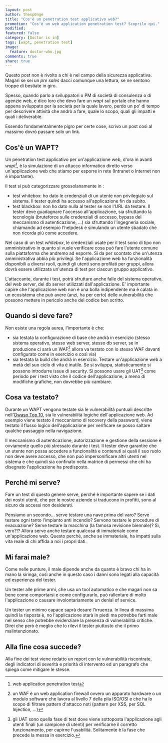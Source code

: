```yaml
---
layout: post
author: thesp0nge
title: "Cos'è un penetration test applicativo web?"
promotion: "Cos'è un web application penetration test? Scoprilo qui."
modified: 
featured: false
category: [Doctor is in]
tags: [wapt, penetration test]
image:
  feature: doctor-who.jpg
comments: true
share: true
---
```


Questo post non è rivolto a chi è nel campo della sicurezza applicativa. Magari
se sei un _pre sales_ dacci comunque una lettura, se ne sentono troppe di
bestiate in giro.

Spesso, quando parlo a sviluppatori o PM di società di consulenza o di agenzie
web, e dico loro che devo fare un _wapt_ sul portale che hanno appena
sviluppato per la società per la quale lavoro, perdo un po' di tempo per
descrivere attività che andrò a fare, quale lo scopo, quali gli impatti e quali
i deliverable.

Essendo fondamentalmente pigro per certe cose, scrivo un post così al massimo
dovrò passare solo un link.

## Cos'è un WAPT?

Un penetration test applicativo per un'applicazione web, d'ora in avanti
_wapt[^1]_, è la simulazione di un attacco informatico diretto verso
un'applicazione web che stiamo per esporre in rete (Intranet o Internet non è
importante).

Il test si può categorizzare grossolanamente in :

* test whitebox: ho dato le credenziali di un utente non privilegiato sul
  sistema. Il tester quindi ha accesso all'applicazione fin da subito.
* test blackbox: non ho dato nulla al tester se non l'URL da testare. Il tester
  deve guadagnare l'accesso all'applicazione, sia sfruttando la tecnologia
  (bruteforce sulle credenziali di accesso, bypass del meccanismo di
  autenticazione, ...) sia sfruttando l'ingegneria sociale, chiamando ad
  esempio l'helpdesk e simulando un utente sbadato che non ricorda più come
  accedere.

Nel caso di un test _whitebox_, le credenziali usate per il test sono di tipo
non amministrativo in quanto si vuole verificare cosa può fare l'utente comune
sulla piattaforma che andremo ad esporre. Si da per scontato che un'utenza
amministrativa abbia più privilegi. Se l'applicazione web ha funzionalità
disponibili a diversi ruoli, quindi gli utenti sono profilati per gruppi,
allora dovrà essere utilizzata un'utenza di test per ciascun gruppo
applicativo.

L'attaccante, durante i test, potrà sfruttare anche falle del sistema
operativo, del web server, del db server utilizzati dall'applicazione. E'
importante capire che l'applicazione web non è una bolla indipendente ma è
calata in un ecosistema che può avere (anzi, ha per certo) delle vulnerabilità
che possono mettere in pericolo anche del codice ben scritto.

## Quando si deve fare?

Non esiste una regola aurea, l'importante è che:

* sia testata la configurazione di base che andrà in esercizio (stesso sistema
  operativo, stesso web server, stesso db server, se in produzione ci sarà un
  WAF[^2] allora va testato con lo stesso WAF davanti configurato come in
  esercizio e così via)
* sia testata la build che andrà in esercizio. Testare un'applicazione web a metà
  del suo ciclo di vita è inutile. Se si sviluppa, statisticamente si possono
  introdurre issue di security. Si possono usare gli UAT[^3] come periodo per i
  test visto che il codice dell'applicazione, a meno di modifiche grafiche, non
  dovrebbe più cambiare.

## Cosa va testato?

Durante un WAPT vengono testate sia le vulnerabilità puntuali descritte
nell'[Owasp Top 10](https://www.owasp.org/index.php/Top_10_2013-Top_10), sia le
vulnerabilità logiche dell'applicazione web. Ad esempio viene testato il
meccanismo di recovery della password, viene testato il flusso logico
dell'applicazione per verificare se posso saltare qualche passaggio nella
navigazione.

Il meccanismo di autenticazione, autorizzazione e gestione della sessione è
ovviamente quello più stressato durante i test. Il tester deve garantire che un
utente non possa accedere a funzionalità e contenuti ai quali il suo ruolo non
deve avere accesso, che non può impersonificare altri utenti nel sistema e che
quindi sia confinato nella matrice di permessi che chi ha disegnato
l'applicazione ha predisposto.

## Perché mi serve?

Fare un test di questo genere serve, perché è importante sapere se i dati dei
nostri utenti, che per le nostre aziende si traducono in profitti, sono al
sicuro da accessi non desiderati.

Pensiamo un secondo... serve testare una nave prima del varo? Serve testare
ogni tanto l'impianto anti incendio? Servono testare le procedure di
evacuazione? Serve testare la macchina (la famosa revisione biennale)? Sì,
vero?!? Allora serve anche testare qualcosa di immateriale come un'applicazione
web. Questo perché, anche se immateriale, ha impatti sulla vita reale di chi
affida a noi i propri dati.

## Mi farai male?

Come nelle punture, il male dipende anche da quanto è bravo chi ha in mano la
siringa, così anche in questo caso i danni sono legati alla capacità ed
esperienza del tester.

Un tester alle prime armi, che usa un tool automatico e che magari non sa bene
come comportarsi e come configurarlo, può rallentare di molto l'applicazione o
causare involontariamente un denial of service.

Un tester un minimo capace saprà dosare l'irruenza. In linea di massima quindi
la risposta è, no l'applicazione starà in piedi ma potrebbe farti male nel
senso che potrebbe evidenziare la presenza di vulnerabilità critiche. Direi che
però è meglio che lo rilevi il tester piuttosto che il primo malintenzionato.

## Alla fine cosa succede?

Alla fine dei test viene redatto un report con le vulnerabilità riscontrate,
degli indicatori di severità e priorità di intervento ed un paragrafo che
spiega come mitigare le stesse.

[^1]: web application penetration test

[^2]: un WAF è un web application firewall ovvero un apparato hardware o un
      modulo software che lavora al livello 7 della pila ISO/OSI e che ha lo
      scopo di filtrare pattern d'attacco noti (pattern per XSS, per SQL
      Injection, ...)

[^3]: gli UAT sono quella fase di test dove viene sottoposta l'applicazione
      agli utenti finali (un campione di utenti) per verificarne il corretto
      funzionamento, per capirne l'usabilità. Solitamente è la fase che precede
      la messa in esercizio.

